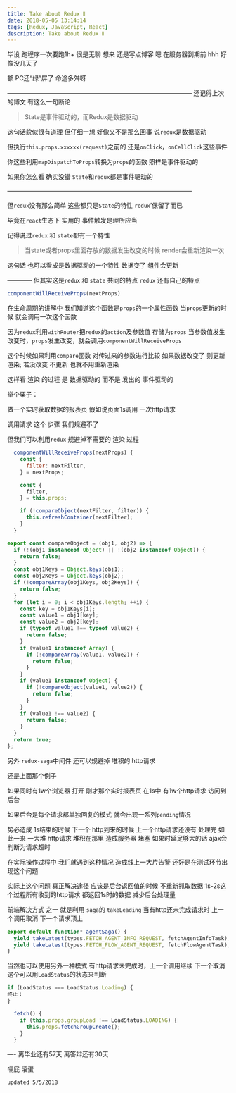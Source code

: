 ```yaml
---
title: Take about Redux Ⅱ
date: 2018-05-05 13:14:14
tags: [Redux, JavaScript, React]
description: Take about Redux Ⅱ
--- 
```


毕设 跑程序一次要跑1h+ 很是无聊
想来 还是写点博客 嗯 在服务器到期前 hhh 好像没几天了

额 PC还“绿”屏了 命途多舛呀

——————————————————————————————
还记得上次的博文 有这么一句断论

> State是事件驱动的，而Redux是数据驱动

这句话貌似很有道理 但仔细一想 好像又不是那么回事
说`redux`是数据驱动

但执行`this.props.xxxxxx(request)`之前的 还是`onClick`，`onCellClick`这些事件

你这些利用`mapDispatchToProps`转换为`props`的函数 照样是事件驱动的

如果你怎么看 确实没错 `State`和`redux`都是事件驱动的

——————————————————————————————

但`redux`没有那么简单 这些都只是`State`的特性 `redux`’保留了而已

毕竟在`react`生态下 实用的 事件触发是理所应当

记得说过`redux` 和 `state`都有一个特性

> 当state或者props里面存放的数据发生改变的时候 render会重新渲染一次

这句话 也可以看成是数据驱动的一个特性
数据变了 组件会更新

————
但其实这是`redux` 和 `state` 共同的特点
`redux` 还有自己的特点

```jsx
componentWillReceiveProps(nextProps)
```

在生命周期的讲解中 我们知道这个函数是`props`的一个属性函数
当`props`更新的时候 就会调用一次这个函数

因为`redux`利用`withRouter`把`redux`的`action`及参数值 存储为`props`
当参数值发生改变时，`props`发生改变，就会调用`componentWillReceiveProps`

这个时候如果利用`compare`函数 对传过来的参数进行比较
如果数据改变了 则更新 渲染; 若没改变 不更新 也就不用重新渲染

这样看 渲染 的过程 是 数据驱动的 而不是 发出的 事件驱动的

举个栗子：

做一个实时获取数据的报表页
假如说页面1s调用 一次http请求

调用请求 这个 步骤 我们规避不了

但我们可以利用`redux` 规避掉不需要的 渲染 过程

```jsx
  componentWillReceiveProps(nextProps) {
    const {
      filter: nextFilter,
    } = nextProps;

    const {
      filter,
    } = this.props;

    if (!compareObject(nextFilter, filter)) {
      this.refreshContainer(nextFilter);
    }
  }
```

```jsx
export const compareObject = (obj1, obj2) => {
  if (!(obj1 instanceof Object) || !(obj2 instanceof Object)) {
    return false;
  }
  const obj1Keys = Object.keys(obj1);
  const obj2Keys = Object.keys(obj2);
  if (!compareArray(obj1Keys, obj2Keys)) {
    return false;
  }
  for (let i = 0; i < obj1Keys.length; ++i) {
    const key = obj1Keys[i];
    const value1 = obj1[key];
    const value2 = obj2[key];
    if (typeof value1 !== typeof value2) {
      return false;
    }
    if (value1 instanceof Array) {
      if (!compareArray(value1, value2)) {
        return false;
      }
    }
    if (value1 instanceof Object) {
      if (!compareObject(value1, value2)) {
        return false;
      }
    }
    if (value1 !== value2) {
      return false;
    }
  }
  return true;
};
```

另外 `redux-saga`中间件 还可以规避掉 堆积的 http请求

还是上面那个例子

如果同时有1w个浏览器 打开 刚才那个实时报表页
在1s中 有1w个http请求 访问到后台

如果后台是每个请求都单独回复的模式
就会出现一系列`pending`情况

势必造成 1s结束的时候 下一个 http到来的时候 上一个http请求还没有 处理完
如此一来 一大堆 http请求 堆积在那里 造成服务器 堵塞
如果时延足够大的话 ajax会判断为请求超时

在实际操作过程中 我们就遇到这种情况 造成线上一大片告警
还好是在测试环节出现这个问题

实际上这个问题 真正解决途径 应该是后台返回值的时候 不重新抓取数据 1s-2s这个过程所有收到的http请求 都返回1s时的数据
减少后台处理量

前端解决方式 之一 就是利用 `saga`的 `takeLeading`
当有http还未完成请求时 上一个调用取消 下一个请求顶上

```jsx
export default function* agentSaga() {
  yield takeLatest(types.FETCH_AGENT_INFO_REQUEST, fetchAgentInfoTask);
  yield takeLatest(types.FETCH_FLOW_AGENT_REQUEST, fetchFlowAgentTask);
}
```

当然也可以使用另外一种模式
有http请求未完成时，上一个调用继续 下一个取消
这个可以用`LoadStatus`的状态来判断

```javascript
if (LoadStatus === LoadStatus.Loading) {
终止；
}
```

```javascript
  fetch() {
    if (this.props.groupLoad !== LoadStatus.LOADING) {
      this.props.fetchGroupCreate();
    }
  }
```

—-
离毕业还有57天
离答辩还有30天

嗝屁 滚蛋

`updated 5/5/2018`

